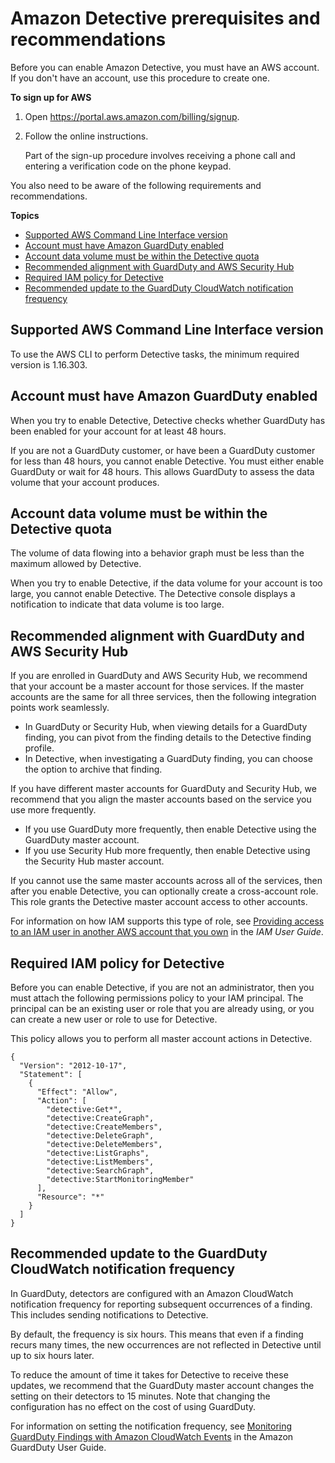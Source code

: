 # Amazon Detective prerequisites and recommendations<a name="detective-prerequisites"></a>

Before you can enable Amazon Detective, you must have an AWS account\. If you don't have an account, use this procedure to create one\.

**To sign up for AWS**

1. Open [https://portal\.aws\.amazon\.com/billing/signup](https://portal.aws.amazon.com/billing/signup)\.

1. Follow the online instructions\.

   Part of the sign\-up procedure involves receiving a phone call and entering a verification code on the phone keypad\.

You also need to be aware of the following requirements and recommendations\.

**Topics**
+ [Supported AWS Command Line Interface version](#aws-cli-version)
+ [Account must have Amazon GuardDuty enabled](#prereq-guardduty-enabled)
+ [Account data volume must be within the Detective quota](#prereq-data-volume-quota)
+ [Recommended alignment with GuardDuty and AWS Security Hub](#recommended-service-alignment)
+ [Required IAM policy for Detective](#detective-setup-add-iam-policy)
+ [Recommended update to the GuardDuty CloudWatch notification frequency](#recommended-guardduty-config)

## Supported AWS Command Line Interface version<a name="aws-cli-version"></a>

To use the AWS CLI to perform Detective tasks, the minimum required version is 1\.16\.303\.

## Account must have Amazon GuardDuty enabled<a name="prereq-guardduty-enabled"></a>

When you try to enable Detective, Detective checks whether GuardDuty has been enabled for your account for at least 48 hours\.

If you are not a GuardDuty customer, or have been a GuardDuty customer for less than 48 hours, you cannot enable Detective\. You must either enable GuardDuty or wait for 48 hours\. This allows GuardDuty to assess the data volume that your account produces\.

## Account data volume must be within the Detective quota<a name="prereq-data-volume-quota"></a>

The volume of data flowing into a behavior graph must be less than the maximum allowed by Detective\.

When you try to enable Detective, if the data volume for your account is too large, you cannot enable Detective\. The Detective console displays a notification to indicate that data volume is too large\.

## Recommended alignment with GuardDuty and AWS Security Hub<a name="recommended-service-alignment"></a>

If you are enrolled in GuardDuty and AWS Security Hub, we recommend that your account be a master account for those services\. If the master accounts are the same for all three services, then the following integration points work seamlessly\.
+ In GuardDuty or Security Hub, when viewing details for a GuardDuty finding, you can pivot from the finding details to the Detective finding profile\.
+ In Detective, when investigating a GuardDuty finding, you can choose the option to archive that finding\.

If you have different master accounts for GuardDuty and Security Hub, we recommend that you align the master accounts based on the service you use more frequently\.
+ If you use GuardDuty more frequently, then enable Detective using the GuardDuty master account\.
+ If you use Security Hub more frequently, then enable Detective using the Security Hub master account\.

If you cannot use the same master accounts across all of the services, then after you enable Detective, you can optionally create a cross\-account role\. This role grants the Detective master account access to other accounts\.

For information on how IAM supports this type of role, see [Providing access to an IAM user in another AWS account that you own](https://docs.aws.amazon.com/IAM/latest/UserGuide/id_roles_common-scenarios_aws-accounts.html) in the *IAM User Guide*\.

## Required IAM policy for Detective<a name="detective-setup-add-iam-policy"></a>

Before you can enable Detective, if you are not an administrator, then you must attach the following permissions policy to your IAM principal\. The principal can be an existing user or role that you are already using, or you can create a new user or role to use for Detective\.

This policy allows you to perform all master account actions in Detective\.

```
{
  "Version": "2012-10-17",
  "Statement": [
    {
      "Effect": "Allow",
      "Action": [
        "detective:Get*",
        "detective:CreateGraph",
        "detective:CreateMembers",
        "detective:DeleteGraph",
        "detective:DeleteMembers",
        "detective:ListGraphs",
        "detective:ListMembers",
        "detective:SearchGraph",
        "detective:StartMonitoringMember"
      ],
      "Resource": "*"
    }
  ]
}
```

## Recommended update to the GuardDuty CloudWatch notification frequency<a name="recommended-guardduty-config"></a>

In GuardDuty, detectors are configured with an Amazon CloudWatch notification frequency for reporting subsequent occurrences of a finding\. This includes sending notifications to Detective\.

By default, the frequency is six hours\. This means that even if a finding recurs many times, the new occurrences are not reflected in Detective until up to six hours later\.

To reduce the amount of time it takes for Detective to receive these updates, we recommend that the GuardDuty master account changes the setting on their detectors to 15 minutes\. Note that changing the configuration has no effect on the cost of using GuardDuty\.

For information on setting the notification frequency, see [Monitoring GuardDuty Findings with Amazon CloudWatch Events](https://docs.aws.amazon.com/guardduty/latest/ug/guardduty_findings_cloudwatch.html) in the Amazon GuardDuty User Guide\.